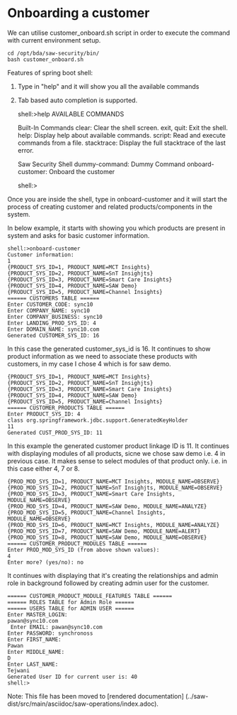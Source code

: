 # Onboarding a customer

We can utilise customer_onboard.sh script in order to execute the command with current environment setup.

    cd /opt/bda/saw-security/bin/
    bash customer_onboard.sh

Features of spring boot shell:
1. Type in "help" and it will show you all the available commands
2. Tab based auto completion is supported.


    shell:>help
    AVAILABLE COMMANDS

    Built-In Commands
            clear: Clear the shell screen.
            exit, quit: Exit the shell.
            help: Display help about available commands.
            script: Read and execute commands from a file.
            stacktrace: Display the full stacktrace of the last error.    

    Saw Security Shell
            dummy-command: Dummy Command
            onboard-customer: Onboard the customer
    
    shell:>


Once you are inside the shell, type in onboard-customer and it will start the process of creating customer and related products/components in the system.

In below example, it starts with showing you which products are present in system and asks for basic customer information.


    shell:>onboard-customer
    Customer information:
    1
    {PRODUCT_SYS_ID=1, PRODUCT_NAME=MCT Insights}
    {PRODUCT_SYS_ID=2, PRODUCT_NAME=SnT Insighjts}
    {PRODUCT_SYS_ID=3, PRODUCT_NAME=Smart Care Insights}
    {PRODUCT_SYS_ID=4, PRODUCT_NAME=SAW Demo}
    {PRODUCT_SYS_ID=5, PRODUCT_NAME=Channel Insights}
    ====== CUSTOMERS TABLE ======
    Enter CUSTOMER_CODE: sync10
    Enter COMPANY_NAME: sync10
    Enter COMPANY_BUSINESS: sync10
    Enter LANDING_PROD_SYS_ID: 4
    Enter DOMAIN_NAME: sync10.com
    Generated CUSTOMER_SYS_ID: 16


In this case the generated customer_sys_id is 16. It continues to show product information as we need to associate these products with customers, in my case I chose 4 which is for saw demo.
    
    {PRODUCT_SYS_ID=1, PRODUCT_NAME=MCT Insights}
    {PRODUCT_SYS_ID=2, PRODUCT_NAME=SnT Insighjts}
    {PRODUCT_SYS_ID=3, PRODUCT_NAME=Smart Care Insights}
    {PRODUCT_SYS_ID=4, PRODUCT_NAME=SAW Demo}
    {PRODUCT_SYS_ID=5, PRODUCT_NAME=Channel Insights}
    ====== CUSTOMER_PRODUCTS TABLE ======
    Enter PRODUCT_SYS_ID: 4
    class org.springframework.jdbc.support.GeneratedKeyHolder
    11
    Generated CUST_PROD_SYS_ID: 11

In this example the generated customer product linkage ID is 11. It continues with displaying modules of all products, sicne we chose saw demo i.e. 4 in previous case. It makes sense to select modules of that product only. i.e. in this case either 4, 7 or 8.

    {PROD_MOD_SYS_ID=1, PRODUCT_NAME=MCT Insights, MODULE_NAME=OBSERVE}
    {PROD_MOD_SYS_ID=2, PRODUCT_NAME=SnT Insighjts, MODULE_NAME=OBSERVE}
    {PROD_MOD_SYS_ID=3, PRODUCT_NAME=Smart Care Insights, MODULE_NAME=OBSERVE}
    {PROD_MOD_SYS_ID=4, PRODUCT_NAME=SAW Demo, MODULE_NAME=ANALYZE}
    {PROD_MOD_SYS_ID=5, PRODUCT_NAME=Channel Insights, MODULE_NAME=OBSERVE}
    {PROD_MOD_SYS_ID=6, PRODUCT_NAME=MCT Insights, MODULE_NAME=ANALYZE}
    {PROD_MOD_SYS_ID=7, PRODUCT_NAME=SAW Demo, MODULE_NAME=ALERT}
    {PROD_MOD_SYS_ID=8, PRODUCT_NAME=SAW Demo, MODULE_NAME=OBSERVE}
    ====== CUSTOMER_PRODUCT_MODULES TABLE ======
    Enter PROD_MOD_SYS_ID (from above shown values): 
    4
    Enter more? (yes/no): no

It continues with displaying that it's creating the relationships and admin role in background followed by creating admin user for the customer.


    ====== CUSTOMER_PRODUCT_MODULE_FEATURES TABLE ======
    ====== ROLES TABLE for Admin Role ======
    ====== USERS TABLE for ADMIN USER ======
    Enter MASTER_LOGIN: 
    pawan@sync10.com
     Enter EMAIL: pawan@sync10.com
    Enter PASSWORD: synchronoss
    Enter FIRST_NAME: 
    Pawan
    Enter MIDDLE_NAME: 
    D
    Enter LAST_NAME: 
    Tejwani
    Generated User ID for current user is: 40
    shell:>

Note: This file has been moved to [rendered documentation]
(../saw-dist/src/main/asciidoc/saw-operations/index.adoc).